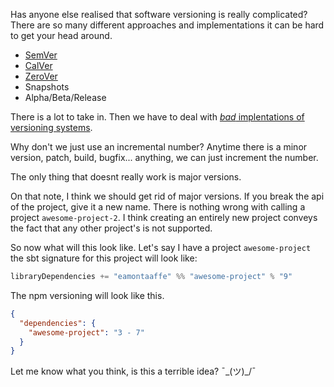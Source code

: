 Has anyone else realised that software versioning is really complicated? There are so many different approaches and implementations it can be hard to get your head around.

- [SemVer](https://semver.org/)
- [CalVer](https://calver.org/)
- [ZeroVer](https://0ver.org/)
- Snapshots
- Alpha/Beta/Release

There is a lot to take in. Then we have to deal with [*bad* implentations of versioning systems](https://gist.github.com/jashkenas/cbd2b088e20279ae2c8e).

Why don't we just use an incremental number? Anytime there is a minor version, patch, build, bugfix... anything, we can just increment the number.

The only thing that doesnt really work is major versions.

On that note, I think we should get rid of major versions. If you break the api of the project, give it a new name. There is nothing wrong with calling a project `awesome-project-2`. I think creating an entirely new project conveys the fact that any other project's is not supported.

So now what will this look like. Let's say I have a project `awesome-project` the sbt signature for this project will look like:

```scala
libraryDependencies += "eamontaaffe" %% "awesome-project" % "9"
```

The npm versioning will look like this.

```json
{
  "dependencies": {
    "awesome-project": "3 - 7"
  }
}
```

Let me know what you think, is this a terrible idea? ¯\_(ツ)_/¯
